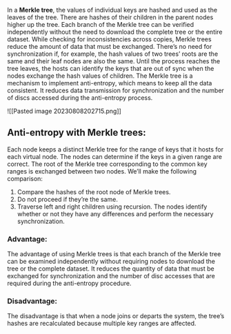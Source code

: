 In a **Merkle tree**, the values of individual keys are hashed and used as the leaves of the tree. There are hashes of their children in the parent nodes higher up the tree. Each branch of the Merkle tree can be verified independently without the need to download the complete tree or the entire dataset. While checking for inconsistencies across copies, Merkle trees reduce the amount of data that must be exchanged. There’s no need for synchronization if, for example, the hash values of two trees’ roots are the same and their leaf nodes are also the same. Until the process reaches the tree leaves, the hosts can identify the keys that are out of sync when the nodes exchange the hash values of children. The Merkle tree is a mechanism to implement anti-entropy, which means to keep all the data consistent. It reduces data transmission for synchronization and the number of discs accessed during the anti-entropy process.

![[Pasted image 20230808202715.png]]

## Anti-entropy with Merkle trees:

Each node keeps a distinct Merkle tree for the range of keys that it hosts for each virtual node. The nodes can determine if the keys in a given range are correct. The root of the Merkle tree corresponding to the common key ranges is exchanged between two nodes. We’ll make the following comparison:

1. Compare the hashes of the root node of Merkle trees.
2. Do not proceed if they’re the same.
3. Traverse left and right children using recursion. The nodes identify whether or not they have any differences and perform the necessary synchronization.

### Advantage:

The advantage of using Merkle trees is that each branch of the Merkle tree can be examined independently without requiring nodes to download the tree or the complete dataset. It reduces the quantity of data that must be exchanged for synchronization and the number of disc accesses that are required during the anti-entropy procedure.

### Disadvantage:

The disadvantage is that when a node joins or departs the system, the tree’s hashes are recalculated because multiple key ranges are affected.